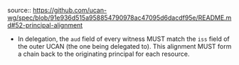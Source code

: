 source:: https://github.com/ucan-wg/spec/blob/91e936d515a958854790978ac47095d6dacdf95e/README.md#52-principal-alignment

- In delegation, the  `aud`  field of every witness MUST match the  `iss`  field of the outer UCAN (the one being delegated to). This alignment  MUST form a chain back to the originating principal for each resource.